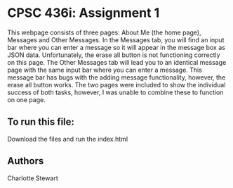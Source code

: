

<h1>CPSC 436i: Assignment 1</h1>
<p> This webpage consists of three pages: About Me (the home page), Messages and Other Messages. In the Messages tab, you will find an input bar
where you can enter a message so it will appear in the message box as JSON data. Unfortunately, the erase all button is not functioning correctly on this page.
The Other Messages tab will lead you to an identical message page with the same input bar where you can enter a message. This message bar has bugs with the adding message functionality, however,
the erase all button works. The two pages were included to show the individual success of both tasks, however, I was unable to combine these to function on one page.</p>

<h2> To run this file: </h2>
Download the files and run the index.html

<h2>Authors</h2>
<p>Charlotte Stewart</p>

